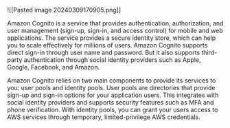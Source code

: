 ![[Pasted image 20240309170905.png]]

Amazon Cognito is a service that provides authentication, authorization, and user management (sign-up, sign-in, and access control) for mobile and web applications. The service provides a secure identity store, which can help you to scale effectively for millions of users. Amazon Cognito supports direct sign-in through user name and password. But it also supports third-party authentication through social identity providers such as Apple, Google, Facebook, and Amazon.

Amazon Cognito relies on two main components to provide its services to you: user pools and identity pools. User pools are directories that provide sign-up and sign-in options for your application users. This integrates with social identity providers and supports security features such as MFA and phone verification. With identity pools, you can grant your users access to AWS services through temporary, limited-privilege AWS credentials.